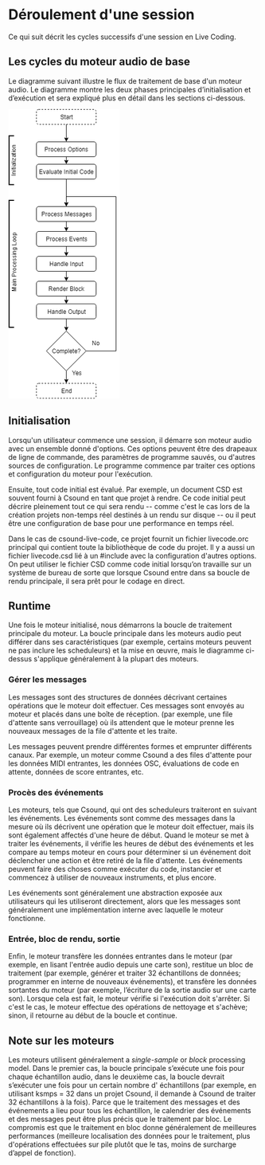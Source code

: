 # Déroulement d'une session

Ce qui suit décrit les cycles successifs d'une session en Live Coding. 

## Les cycles du moteur audio de base

Le diagramme suivant illustre le flux de traitement de base d'un moteur audio. Le diagramme montre les deux phases principales d’initialisation et d’exécution et sera expliqué plus en détail dans les sections ci-dessous.

![Audio Engine Lifecycle](../doc/images/audio_engine.png)

## Initialisation

Lorsqu'un utilisateur commence une session, il démarre son moteur audio avec un ensemble donné
d'options. Ces options peuvent être des drapeaux de ligne de commande, des paramètres de programme sauvés,
ou d'autres sources de configuration. Le programme commence par traiter ces
options et configuration du moteur pour l'exécution.

Ensuite, tout code initial est évalué. Par exemple, un document CSD est souvent
fourni à Csound en tant que projet à rendre. Ce code initial peut décrire
pleinement tout ce qui sera rendu -- comme c'est le cas lors de la création
projets non-temps réel destinés à un rendu sur disque -- ou il peut être une configuration de base pour
une performance en temps réel.

Dans le cas de csound-live-code, ce projet fournit un fichier livecode.orc principal
qui contient toute la bibliothèque de code du projet. Il y a aussi
un fichier livecode.csd lié à un #include avec la configuration d'autres options. On peut utiliser le fichier CSD comme code initial lorsqu’on travaille sur un
système de bureau de sorte que lorsque Csound entre dans sa boucle de rendu principale, il sera
prêt pour le codage en direct.

## Runtime

Une fois le moteur initialisé, nous démarrons la boucle de traitement principale du moteur.
La boucle principale dans les moteurs audio peut différer dans ses caractéristiques (par exemple, certains
moteurs peuvent ne pas inclure les scheduleurs) et la mise en œuvre, mais le diagramme ci-dessus
s'applique généralement à la plupart des moteurs.


### Gérer les messages

Les messages sont des structures de données décrivant certaines opérations que le moteur doit effectuer. Ces messages sont envoyés au moteur et placés dans une boîte de réception.
(par exemple, une file d'attente sans verrouillage) où ils attendent que le moteur prenne
les nouveaux messages de la file d'attente et les traite.

Les messages peuvent prendre différentes formes et emprunter différents canaux.
Par exemple, un moteur comme Csound a des files d'attente pour les données MIDI entrantes, les données OSC,
évaluations de code en attente, données de score entrantes, etc.

### Procès des événements

Les moteurs, tels que Csound, qui ont des scheduleurs traiteront en suivant les événements.
Les événements sont comme des messages dans la mesure où ils décrivent une opération que le moteur
doit effectuer, mais ils sont également affectés d'une heure de début. Quand le moteur
se met à traiter les événements, il vérifie les heures de début des événements et les compare au
temps moteur en cours pour déterminer si un événement doit déclencher une action et être
retiré de la file d'attente. Les événements peuvent faire des choses comme exécuter du code, instancier
et commencez à utiliser de nouveaux instruments, et plus encore.

Les événements sont généralement une abstraction exposée aux utilisateurs qui les utiliseront
directement, alors que les messages sont généralement une implémentation interne
avec laquelle le moteur fonctionne.

### Entrée, bloc de rendu, sortie

Enfin, le moteur transfère les données entrantes dans le moteur (par exemple, en lisant
l'entrée audio depuis une carte son), restitue un bloc de traitement (par exemple, générer
et traiter 32 échantillons de données; programmer en interne de nouveaux événements), et
transfère les données sortantes du moteur (par exemple, l’écriture de la sortie audio sur une
carte son). Lorsque cela est fait, le moteur vérifie si l'exécution doit s'arrêter. Si c'est le cas,
le moteur effectue des opérations de nettoyage et s'achève; sinon, il retourne au
début de la boucle et continue.

## Note sur les moteurs

Les moteurs utilisent généralement a _single-sample_ or _block_ processing model.
Dans le premier cas, la boucle principale s’exécute une fois pour chaque échantillon audio,
dans le deuxième cas, la boucle devrait s’exécuter une fois pour un certain nombre d'
échantillons (par exemple, en utilisant ksmps = 32 dans un projet Csound, il demande à Csound de traiter 32
échantillons à la fois). Parce que le traitement des messages et des événements a lieu pour tous les
échantillon, le calendrier des événements et des messages peut être plus précis que le traitement par bloc. 
Le compromis est que le traitement en bloc donne généralement de meilleures
performances (meilleure localisation des données pour le traitement, plus d'opérations effectuées sur
pile plutôt que le tas, moins de surcharge d’appel de fonction).
